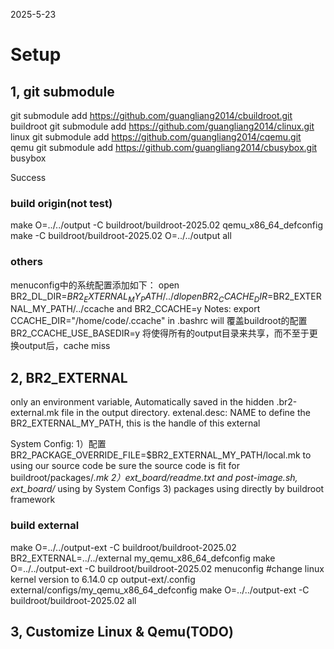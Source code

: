 2025-5-23

# Setup

## 1, git submodule
   git submodule add https://github.com/guangliang2014/cbuildroot.git buildroot
   git submodule add https://github.com/guangliang2014/clinux.git linux
   git submodule add https://github.com/guangliang2014/cqemu.git qemu
   git submodule add https://github.com/guangliang2014/cbusybox.git busybox
   
   Success

   ### build origin(not test)
   make O=../../output -C buildroot/buildroot-2025.02 qemu_x86_64_defconfig
   make -C buildroot/buildroot-2025.02 O=../../output all 

   ### others
   menuconfig中的系统配置添加如下：
   open BR2_DL_DIR=$BR2_EXTERNAL_MY_PATH/../dl
   open BR2_CCACHE_DIR=$BR2_EXTERNAL_MY_PATH/../ccache  and BR2_CCACHE=y
        Notes: export CCACHE_DIR="/home/code/.ccache" in .bashrc will 覆盖buildroot的配置
               BR2_CCACHE_USE_BASEDIR=y 将使得所有的output目录来共享，而不至于更换output后，cache miss

## 2, BR2_EXTERNAL
   only an environment variable, Automatically saved in the hidden .br2-external.mk file
in the output directory.
   extenal.desc: NAME to define the BR2_EXTERNAL_MY_PATH,  this is the handle of this external

   System Config:
   1）配置BR2_PACKAGE_OVERRIDE_FILE=$BR2_EXTERNAL_MY_PATH/local.mk to using our source code
      be sure the source code is fit for buildroot/packages/*.mk
   2）ext_board/readme.txt and post-image.sh, ext_board/* using by System Configs
   3) packages using directly by buildroot framework

   ### build external
   make O=../../output-ext -C buildroot/buildroot-2025.02 BR2_EXTERNAL=../../external my_qemu_x86_64_defconfig
   make O=../../output-ext -C buildroot/buildroot-2025.02  menuconfig  #change linux kernel version to 6.14.0
   cp output-ext/.config  external/configs/my_qemu_x86_64_defconfig
   make O=../../output-ext -C buildroot/buildroot-2025.02  all

## 3, Customize Linux & Qemu(TODO)











